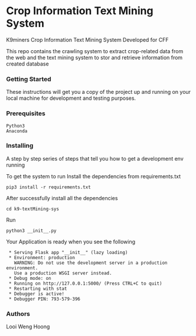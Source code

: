 # Crop Information Text Mining System
K9miners Crop Information Text Mining System
Developed for CFF

This repo contains the crawling system  to extract crop-related data from the web and the text mining system to stor and retrieve information from created database
### Getting Started

These instructions will get you a copy of the project up and running on your local machine for development and testing purposes.

### Prerequisites
```
Python3
Anaconda
```
### Installing

A step by step series of steps that tell you how to get a development env running

To get the system to run
Install the dependencies from requirements.txt
```
pip3 install -r requirements.txt
```

After successfully install all the dependencies
```
cd k9-textMining-sys
```
Run
```
python3 __init__.py
```
Your Application is ready when you see the following
```
 * Serving Flask app "__init__" (lazy loading)
 * Environment: production
   WARNING: Do not use the development server in a production environment.
   Use a production WSGI server instead.
 * Debug mode: on
 * Running on http://127.0.0.1:5000/ (Press CTRL+C to quit)
 * Restarting with stat
 * Debugger is active!
 * Debugger PIN: 793-579-396
```
### Authors

Looi Weng Hoong
